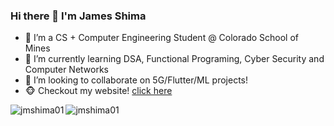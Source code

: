 ### Hi there 👋 I'm James Shima

- 🔭 I’m a CS + Computer Engineering Student @ Colorado School of Mines  
- 🌱 I’m currently learning DSA, Functional Programing, Cyber Security and Computer Networks 
- 👯 I’m looking to collaborate on 5G/Flutter/ML projects!
- 🐵 Checkout my website! <a href="https://jmshima01.github.io">click here</a>

<p><img align="left" src="https://github-readme-stats.vercel.app/api/top-langs?username=jmshima01&show_icons=true&locale=en&layout=compact" alt="jmshima01" /></p>
<p><img align="center" src="https://github-readme-streak-stats.herokuapp.com/?user=jmshima01&" alt="jmshima01" /></p>


